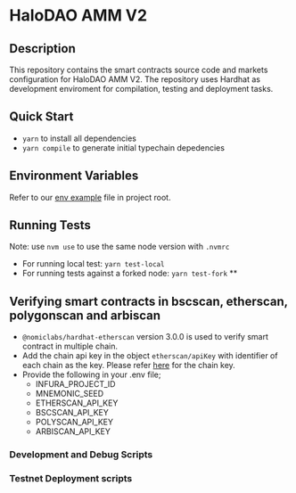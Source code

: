 # HaloDAO AMM V2

## Description

This repository contains the smart contracts source code and markets configuration for HaloDAO AMM V2. The repository uses Hardhat as development enviroment for compilation, testing and deployment tasks.

## Quick Start

- `yarn` to install all dependencies
- `yarn compile` to generate initial typechain depedencies

## Environment Variables

Refer to our [env example](./.env.example) file in project root.

## Running Tests

Note: use `nvm use` to use the same node version with `.nvmrc`

- For running local test: `yarn test-local`
- For running tests against a forked node: `yarn test-fork` \*\*

## Verifying smart contracts in bscscan, etherscan, polygonscan and arbiscan

- `@nomiclabs/hardhat-etherscan` version 3.0.0 is used to verify smart contract in multiple chain.
- Add the chain api key in the object `etherscan/apiKey` with identifier of each chain as the key. Please refer [here](https://hardhat.org/plugins/nomiclabs-hardhat-etherscan.html#multiple-api-keys-and-alternative-block-explorers) for the chain key.
- Provide the following in your .env file;
  - INFURA_PROJECT_ID
  - MNEMONIC_SEED
  - ETHERSCAN_API_KEY
  - BSCSCAN_API_KEY
  - POLYSCAN_API_KEY
  - ARBISCAN_API_KEY

### Development and Debug Scripts

### Testnet Deployment scripts
